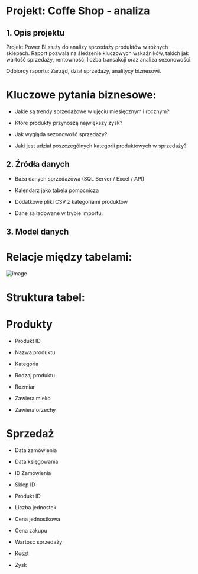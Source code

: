 # Projekt: Coffe Shop - analiza

## 1. Opis projektu

Projekt Power BI służy do analizy sprzedaży produktów w różnych sklepach. Raport pozwala na śledzenie kluczowych wskaźników, takich jak wartość sprzedaży, rentowność, liczba transakcji oraz analiza sezonowości.

Odbiorcy raportu: Zarząd, dział sprzedaży, analitycy biznesowi.

# Kluczowe pytania biznesowe:

- Jakie są trendy sprzedażowe w ujęciu miesięcznym i rocznym?

- Które produkty przynoszą największy zysk?

- Jak wygląda sezonowość sprzedaży?

- Jaki jest udział poszczególnych kategorii produktowych w sprzedaży?

## 2. Źródła danych

- Baza danych sprzedażowa (SQL Server / Excel / API)

- Kalendarz jako tabela pomocnicza

- Dodatkowe pliki CSV z kategoriami produktów

- Dane są ładowane w trybie importu.

## 3. Model danych
# Relacje między tabelami:
![image](https://github.com/user-attachments/assets/4a77de08-be28-4234-9ec7-f0fc317432c6)

# Struktura tabel:
# Produkty

- Produkt ID

- Nazwa produktu

- Kategoria

- Rodzaj produktu

- Rozmiar

- Zawiera mleko

- Zawiera orzechy

# Sprzedaż

- Data zamówienia

- Data księgowania

- ID Zamówienia

- Sklep ID

- Produkt ID

- Liczba jednostek

- Cena jednostkowa

- Cena zakupu

- Wartość sprzedaży

- Koszt

- Zysk
